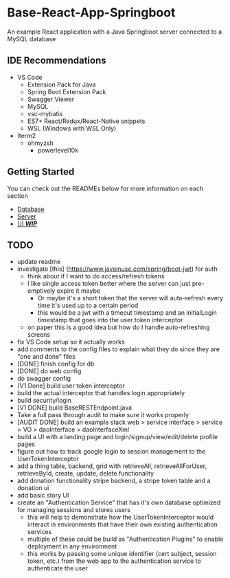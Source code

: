# Base-React-App-Springboot
An example React application with a Java Springboot server connected to a MySQL database

## IDE Recommendations
- VS Code
  - Extension Pack for Java
  - Spring Boot Extension Pack
  - Swagger Viewer
  - MySQL
  - vsc-mybatis
  - ES7+ React/Redux/React-Native snippets
  - WSL (Windows with WSL Only)
- Iterm2
  - ohmyzsh
    - powerlevel10k

## Getting Started
You can check out the READMEs below for more information on each section
  - [Database](database/README.md)
  - [Server](server/thingapp/README.md)
  - [UI ***WIP***](ui/thing-app/README.md)

## TODO
- update readme
- investigate [this] (https://www.javainuse.com/spring/boot-jwt) for auth
  - think about if I want to do access/refresh tokens
  - I like single access token better where the server can just pre-emptively expire it maybe
    - Or maybe it's a short token that the server will auto-refresh every time it's used up to a certain period
    - this would be a jwt with a timeout timestamp and an initialLogin timestamp that goes into the user token interceptor
  - on paper this is a good idea but how do I handle auto-refreshing screens
- fix VS Code setup so it actually works
- add comments to the config files to explain what they do since they are "one and done" files
- [DONE] finish config for db
- [DONE] do web config
- do swagger config
- [V1 Done] build user token interceptor
- build the actual interceptor that handles login appropriately
- build security/login
- [V1 DONE] build BaseRESTEndpoint.java
- Take a full pass through audit to make sure it works properly
- [AUDIT DONE] build an example stack web > service interface > service > VO > daoInterface > daoInterfaceXml
- build a UI with a landing page and login/signup/view/edit/delete profile pages
- figure out how to track google login to session management to the UserTokenInterceptor
- add a thing table, backend, grid with retrieveAll, retrieveAllForUser, retrieveById, create, update, delete functionality
- add donation functionality stripe backend, a stripe token table and a donation ui
- add basic story UI
- create an "Authentication Service" that has it's own database optimized for managing sessions and stores users
  - this will help to demonstrate how the UserTokenInterceptor would interact in environments that have their own existing authentication services
  - multiple of these could be build as "Authentication Plugins" to enable deployment in any environment
  - this works by passing some unique identifier (cert subject, session token, etc.) from the web app to the authentication service to authenticate the user
